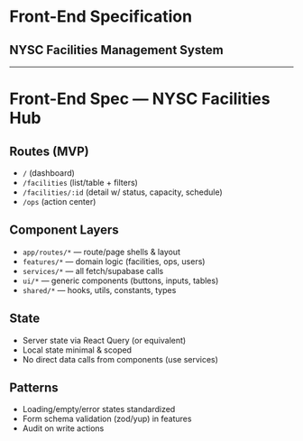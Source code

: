 # Front-End Specification

## NYSC Facilities Management System

---
# Front-End Spec — NYSC Facilities Hub

## Routes (MVP)
- `/` (dashboard)
- `/facilities` (list/table + filters)
- `/facilities/:id` (detail w/ status, capacity, schedule)
- `/ops` (action center)

## Component Layers
- `app/routes/*` — route/page shells & layout
- `features/*` — domain logic (facilities, ops, users)
- `services/*` — all fetch/supabase calls
- `ui/*` — generic components (buttons, inputs, tables)
- `shared/*` — hooks, utils, constants, types

## State
- Server state via React Query (or equivalent)
- Local state minimal & scoped
- No direct data calls from components (use services)

## Patterns
- Loading/empty/error states standardized
- Form schema validation (zod/yup) in features
- Audit on write actions
